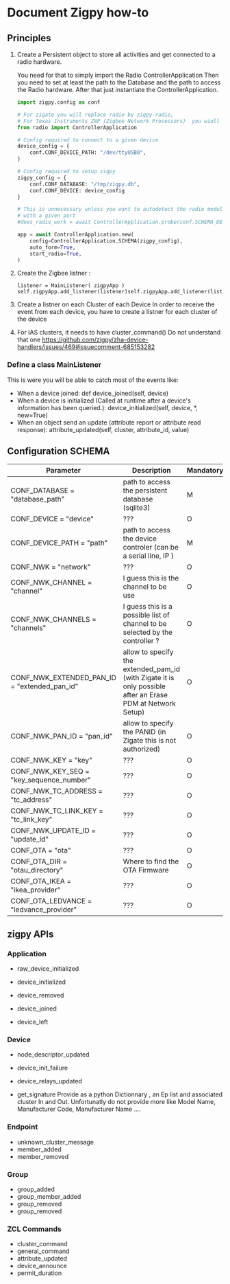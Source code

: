 # Document Zigpy how-to

## Principles

1. Create a Persistent object to store all activities and get connected to a radio hardware.

    You need for that to simply import the Radio ControllerApplication
    Then you need to set at least the path to the Database and the path to access the Radio hardware.
    After that just instantiate the ControllerApplication.

    ```python
    import zigpy.config as conf

    # For zigate you will replace radio by zigpy-radio,
    # For Texas Instruments ZNP (Zigbee Network Processors)  you wioll replace radio by zigpy-znp
    from radio import ControllerApplication

    # Config required to connect to a given device
    device_config = {
        conf.CONF_DEVICE_PATH: "/dev/ttyUSB0",
    }

    # Config required to setup zigpy
    zigpy_config = {
        conf.CONF_DATABASE: "/tmp/zigpy.db",
        conf.CONF_DEVICE: device_config
    }

    # This is unnecessary unless you want to autodetect the radio module that will work
    # with a given port
    #does_radio_work = await ControllerApplication.probe(conf.SCHEMA_DEVICE(device_config))

    app = await ControllerApplication.new(
        config=ControllerApplication.SCHEMA(zigpy_config),
        auto_form=True,
        start_radio=True,
    )
    ```

1. Create the Zigbee listner :

    ```python3
    listener = MainListener( zigpyApp )
    self.zigpyApp.add_listener(listener)self.zigpyApp.add_listener(listener)
    ````

1. Create a listner on each Cluster of each Device
    In order to receive the event from each device, you have to create a listner for each cluster of the device

1. For IAS clusters, it needs to have cluster_command()
    Do not understand that one
    <https://github.com/zigpy/zha-device-handlers/issues/469#issuecomment-685153282>

### Define a class MainListener

This is were you will be able to catch most of the events like:

* When a device joined: def device_joined(self, device)
* When a device is initialized (Called at runtime after a device's information has been queried.): device_initialized(self, device, *, new=True)
* When an object send an update (attribute report or attribute read response): attribute_updated(self, cluster, attribute_id, value)

## Configuration SCHEMA

| Parameter                                    | Description                                                     | Mandatory/Optional |
| --------                                     | -----------                                                     | ------------------ |
| CONF_DATABASE = "database_path"              |  path to access the persistent database (sqlite3)               | M |
| CONF_DEVICE = "device"                       |  ???                                                            | O |
| CONF_DEVICE_PATH = "path"                    | path to access the device controler (can be a serial line, IP ) | M |
| CONF_NWK = "network"                         |  ???                                                            | O |
| CONF_NWK_CHANNEL = "channel"                 | I guess this is the channel to be use                           | O |
| CONF_NWK_CHANNELS = "channels"               | I guess this is a possible list of channel to be selected by the controller ? | O |
| CONF_NWK_EXTENDED_PAN_ID = "extended_pan_id" | allow to specify the extended_pam_id (with Zigate it is only possible after an Erase PDM at Network Setup) | O |
| CONF_NWK_PAN_ID = "pan_id"                   | allow to specify the PANID (in Zigate this is not authorized)   | O |
| CONF_NWK_KEY = "key"                         | ???                                                             | O |
| CONF_NWK_KEY_SEQ = "key_sequence_number"     | ???                                                             | O |
| CONF_NWK_TC_ADDRESS = "tc_address"           | ???                                                             | O |
| CONF_NWK_TC_LINK_KEY = "tc_link_key"         |  ???                                                            | O |
| CONF_NWK_UPDATE_ID = "update_id"             |  ???                                                            | O |
| CONF_OTA = "ota"                             |  ???                                                            | O |
| CONF_OTA_DIR = "otau_directory"              |  Where to find the OTA Firmware                                 | O |
| CONF_OTA_IKEA = "ikea_provider"              |  ???                                                            | O |
| CONF_OTA_LEDVANCE = "ledvance_provider"      | ???                                                             | O |

## zigpy APIs

### Application

* raw_device_initialized
* device_initialized

* device_removed
* device_joined
* device_left

### Device

* node_descriptor_updated
* device_init_failure
* device_relays_updated

* get_signature
  Provide as a python Dictionnary , an Ep list and associated cluster In and Out. Unfortunatly do not provide more like Model Name, Manufacturer Code, Manufacturer Name ....
  
### Endpoint

* unknown_cluster_message
* member_added
* member_removed

### Group

* group_added
* group_member_added
* group_removed
* group_removed

### ZCL Commands

* cluster_command
* general_command
* attribute_updated
* device_announce
* permit_duration
